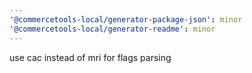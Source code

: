 ```yaml
---
'@commercetools-local/generator-package-json': minor
'@commercetools-local/generator-readme': minor
---
```


use cac instead of mri for flags parsing
